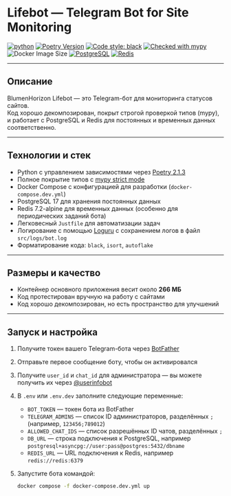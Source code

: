 # Lifebot — Telegram Bot for Site Monitoring

[![python](https://img.shields.io/badge/Python-3.13-3776AB.svg?style=flat&logo=python&logoColor=white)](https://www.python.org)
[![Poetry Version](https://img.shields.io/badge/poetry-2.1.3-blue?logo=python&style=flat-square)](https://python-poetry.org/)
[![Code style: black](https://img.shields.io/badge/code%20style-black-000000.svg)](https://github.com/psf/black)
[![Checked with mypy](http://www.mypy-lang.org/static/mypy_badge.svg)](http://mypy-lang.org/)
![Docker Image Size](https://img.shields.io/badge/docker-image_~400MB-blue?style=flat-square&logo=docker)
[![PostgreSQL](https://img.shields.io/badge/PostgreSQL-17-blue?logo=postgresql&style=flat-square)](https://www.postgresql.org/)
[![Redis](https://img.shields.io/badge/Redis-7.2_alpine-red?logo=redis&style=flat-square)](https://redis.io/)

---

## Описание

BlumenHorizon Lifebot — это Telegram-бот для мониторинга статусов сайтов.  
Код хорошо декомпозирован, покрыт строгой проверкой типов (mypy), и работает с PostgreSQL и Redis для постоянных и временных данных соответственно.

---

## Технологии и стек

- Python с управлением зависимостями через [Poetry 2.1.3](https://python-poetry.org/)
- Полное покрытие типов с [mypy strict mode](https://mypy-lang.org/)
- Docker Compose с конфигурацией для разработки (`docker-compose.dev.yml`)
- PostgreSQL 17 для хранения постоянных данных
- Redis 7.2-alpine для временных данных (особенно для периодических заданий бота)
- Легковесный `Justfile` для автоматизации задач
- Логирование с помощью [Loguru](https://github.com/Delgan/loguru) с сохранением логов в файл `src/logs/bot.log`
- Форматирование кода: `black`, `isort`, `autoflake`

---

## Размеры и качество

- Контейнер основного приложения весит около **266 МБ**
- Код протестирован вручную на работу с сайтами
- Код хорошо декомпозирован, но есть пространство для улучшений

---

## Запуск и настройка

1. Получите токен вашего Telegram-бота через [BotFather](https://t.me/BotFather)
2. Отправьте первое сообщение боту, чтобы он активировался
3. Получите `user_id` и `chat_id` для администратора — вы можете получить их через [@userinfobot](https://t.me/userinfobot)
4. В `.env` или `.env.dev` заполните следующие переменные:
   - `BOT_TOKEN` — токен бота из BotFather
   - `TELEGRAM_ADMINS` — список ID администраторов, разделённых `;` (например, `123456;789012`)
   - `ALLOWED_CHAT_IDS` — список разрешённых ID чатов, разделённых `;`
   - `DB_URL` — строка подключения к PostgreSQL, например `postgresql+asyncpg://user:pass@postgres:5432/dbname`
   - `REDIS_URL` — URL подключения к Redis, например `redis://redis:6379`

5. Запустите бота командой:
   ```bash
   docker compose -f docker-compose.dev.yml up
